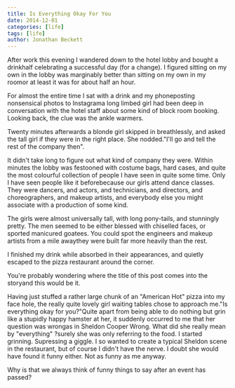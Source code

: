 ```yaml
---
title: Is Everything Okay For You
date: 2014-12-01
categories: [life]
tags: [life]
author: Jonathan Beckett
---
```


After work this evening I wandered down to the hotel lobby and bought a drinkhalf celebrating a successful day (for a change). I figured sitting on my own in the lobby was marginably better than sitting on my own in my roomor at least it was for about half an hour.

For almost the entire time I sat with a drink and my phoneposting nonsensical photos to Instagrama long limbed girl had been deep in conversation with the hotel staff about some kind of block room booking. Looking back, the clue was the ankle warmers.

Twenty minutes afterwards a blonde girl skipped in breathlessly, and asked the tall girl if they were in the right place. She nodded."I'll go and tell the rest of the company then".

It didn't take long to figure out what kind of company they were. Within minutes the lobby was festooned with costume bags, hard cases, and quite the most colourful collection of people I have seen in quite some time. Only I have seen people like it beforebecause our girls attend dance classes. They were dancers, and actors, and technicians, and directors, and choreographers, and makeup artists, and everybody else you might associate with a production of some kind.

The girls were almost universally tall, with long pony-tails, and stunningly pretty. The men seemed to be either blessed with chiselled faces, or sported manicured goatees. You could spot the engineers and makeup artists from a mile awaythey were built far more heavily than the rest.

I finished my drink while absorbed in their appearances, and quietly escaped to the pizza restaurant around the corner.

You're probably wondering where the title of this post comes into the storyand this would be it.

Having just stuffed a rather large chunk of an "American Hot" pizza into my face hole, the really quite lovely girl waiting tables chose to approach me."Is everything okay for you?"Quite apart from being able to do nothing but grin like a stupidly happy hamster at her, it suddenly occurred to me that her question was wrongas in Sheldon Cooper Wrong. What did she really mean by "everything" ?surely she was only referring to the food. I started grinning. Supressing a giggle. I so wanted to create a typical Sheldon scene in the restaurant, but of course I didn't have the nerve. I doubt she would have found it funny either. Not as funny as me anyway.

Why is that we always think of funny things to say after an event has passed?